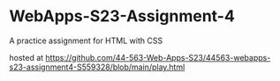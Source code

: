 # WebApps-S23-Assignment-4
A practice assignment for HTML with CSS

hosted at https://github.com/44-563-Web-Apps-S23/44563-webapps-s23-assignment4-S559328/blob/main/play.html
